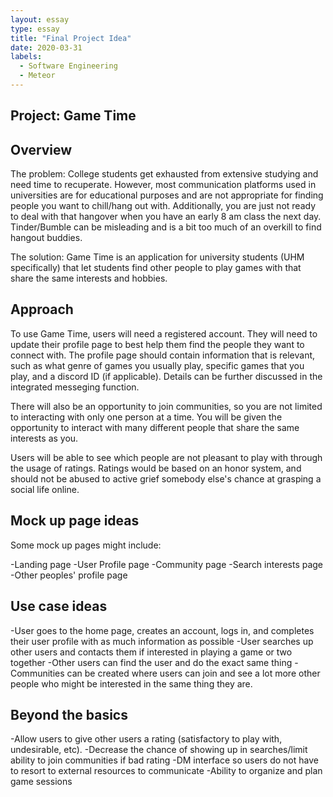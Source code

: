 ```yaml
---
layout: essay
type: essay
title: "Final Project Idea"
date: 2020-03-31
labels:
  - Software Engineering
  - Meteor
---
```


## Project: Game Time

## Overview
The problem: College students get exhausted from extensive studying and need time to recuperate. However, most communication platforms used in universities are for 
educational purposes and are not appropriate for finding people you want to chill/hang out with. Additionally, you are just not ready to deal with that hangover when you have
an early 8 am class the next day. Tinder/Bumble can be misleading and is a bit too much of an overkill to find hangout buddies.

The solution: Game Time is an application for university students (UHM specifically) that let students find other people to play games with that share the same interests and hobbies.

## Approach
To use Game Time, users will need a registered account. They will need to update their profile page to best help them find the people they want to connect with.
The profile page should contain information that is relevant, such as what genre of games you usually play, specific games that you play, and a discord ID (if applicable).
Details can be further discussed in the integrated messeging function. 

There will also be an opportunity to join communities, so you are not limited to interacting with only one person at a time. You will be given the opportunity to interact with
many different people that share the same interests as you. 

Users will be able to see which people are not pleasant to play with through the usage of ratings. Ratings would be based on an honor system, and should not be abused to active grief somebody
else's chance at grasping a social life online.

## Mock up page ideas

Some mock up pages might include:

-Landing page
-User Profile page
-Community page
-Search interests page
-Other peoples' profile page

## Use case ideas

-User goes to the home page, creates an account, logs in, and completes their user profile with as much information as possible
-User searches up other users and contacts them if interested in playing a game or two together
-Other users can find the user and do the exact same thing
-Communities can be created where users can join and see a lot more other people who might be interested in the same thing they are.

## Beyond the basics

-Allow users to give other users a rating (satisfactory to play with, undesirable, etc).
-Decrease the chance of showing up in searches/limit ability to join communities if bad rating
-DM interface so users do not have to resort to external resources to communicate
-Ability to organize and plan game sessions
